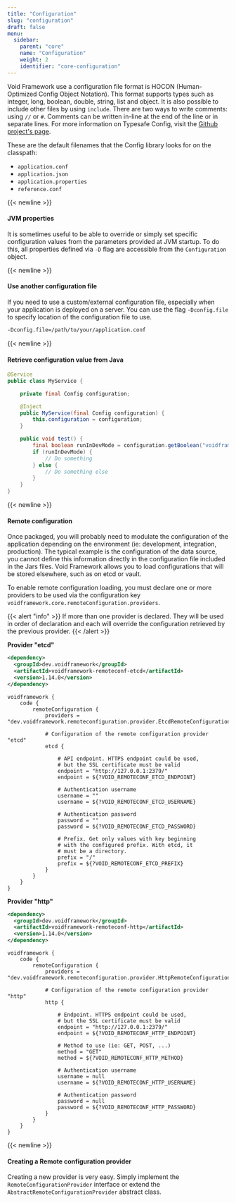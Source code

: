 ```yaml
---
title: "Configuration"
slug: "configuration"
draft: false
menu:
  sidebar:
    parent: "core"
    name: "Configuration"
    weight: 2
    identifier: "core-configuration"
---
```


Void Framework use a configuration file format is HOCON (Human-Optimized Config Object Notation). This format supports types such as integer, long, boolean, double, string, list and object. It is also possible to include other files by using `include`. There are two ways to write comments: using `//` or `#`. Comments can be written in-line at the end of the line or in separate lines. For more information on Typesafe Config, visit the [Github project's page](https://github.com/lightbend/config).


These are the default filenames that the Config library looks for on the classpath:

- `application.conf`
- `application.json`
- `application.properties`
- `reference.conf`



{{< newline >}}
#### JVM properties

It is sometimes useful to be able to override or simply set specific configuration values from the parameters provided at JVM startup. To do this, all properties defined via `-D` flag are accessible from the `Configuration` object.



{{< newline >}}
#### Use another configuration file

If you need to use a custom/external configuration file, especially when your application is deployed on a server. You can use the flag `-Dconfig.file` to specify location of the configuration file to use.

```bash
-Dconfig.file=/path/to/your/application.conf
```



{{< newline >}}
#### Retrieve configuration value from Java

```java
@Service
public class MyService {

    private final Config configuration;

    @Inject
    public MyService(final Config configuration) {
        this.configuration = configuration;
    }

    public void test() {
        final boolean runInDevMode = configuration.getBoolean("voidframework.core.runInDevMode");
        if (runInDevMode) {
            // Do something
        } else {
            // Do something else
        }
    }
}
```



{{< newline >}}
#### Remote configuration

Once packaged, you will probably need to modulate the configuration of the application depending on the environment (ie: development, integration, production). The typical example is the configuration of the data source, you cannot define this information directly in the configuration file included in the Jars files. Void Framework allows you to load configurations that will be stored elsewhere, such as on etcd or vault.

To enable remote configuration loading, you must declare one or more providers to be used via the configuration key `voidframework.core.remoteConfiguration.providers`.

{{< alert "info" >}}
If more than one provider is declared. They will be used in order of declaration and each will override the configuration retrieved by the previous provider.
{{< /alert >}}

**Provider "etcd"**

```xml
<dependency>
  <groupId>dev.voidframework</groupId>
  <artifactId>voidframework-remoteconf-etcd</artifactId>
  <version>1.14.0</version>
</dependency>
```

```text
voidframework {
    code {
        remoteConfiguration {
            providers = "dev.voidframework.remoteconfiguration.provider.EtcdRemoteConfigurationProvider"

            # Configuration of the remote configuration provider "etcd"
            etcd {

                # API endpoint. HTTPS endpoint could be used,
                # but the SSL certificate must be valid
                endpoint = "http://127.0.0.1:2379/"
                endpoint = ${?VOID_REMOTECONF_ETCD_ENDPOINT}

                # Authentication username
                username = ""
                username = ${?VOID_REMOTECONF_ETCD_USERNAME}

                # Authentication password
                password = ""
                password = ${?VOID_REMOTECONF_ETCD_PASSWORD}

                # Prefix. Get only values with key beginning
                # with the configured prefix. With etcd, it
                # must be a directory.
                prefix = "/"
                prefix = ${?VOID_REMOTECONF_ETCD_PREFIX}
            }
        }
    }
}
```


**Provider "http"**

```xml
<dependency>
  <groupId>dev.voidframework</groupId>
  <artifactId>voidframework-remoteconf-http</artifactId>
  <version>1.14.0</version>
</dependency>
```

```text
voidframework {
    code {
        remoteConfiguration {
            providers = "dev.voidframework.remoteconfiguration.provider.HttpRemoteConfigurationProvider"

            # Configuration of the remote configuration provider "http"
            http {

                # Endpoint. HTTPS endpoint could be used,
                # but the SSL certificate must be valid
                endpoint = "http://127.0.0.1:2379/"
                endpoint = ${?VOID_REMOTECONF_HTTP_ENDPOINT}

                # Method to use (ie: GET, POST, ...)
                method = "GET"
                method = ${?VOID_REMOTECONF_HTTP_METHOD}

                # Authentication username
                username = null
                username = ${?VOID_REMOTECONF_HTTP_USERNAME}

                # Authentication password
                password = null
                password = ${?VOID_REMOTECONF_HTTP_PASSWORD}
            }
        }
    }
}
```


{{< newline >}}
#### Creating a Remote configuration provider

Creating a new provider is very easy. Simply implement the `RemoteConfigurationProvider` interface or extend the `AbstractRemoteConfigurationProvider` abstract class.
